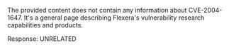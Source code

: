 The provided content does not contain any information about CVE-2004-1647. It's a general page describing Flexera's vulnerability research capabilities and products.

Response: UNRELATED